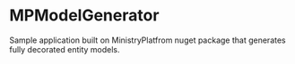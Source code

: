 # MPModelGenerator
Sample application built on MinistryPlatfrom nuget package that generates fully decorated entity models.
